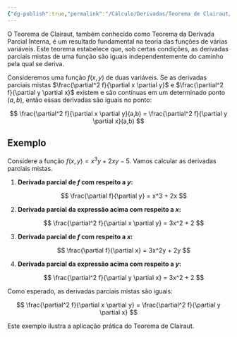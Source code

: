 ```yaml
---
{"dg-publish":true,"permalink":"/Cálculo/Derivadas/Teorema de Clairaut/","dgPassFrontmatter":true,"created":"2025-04-28T09:24:36.013-03:00"}
---
```


O Teorema de Clairaut, também conhecido como Teorema da Derivada Parcial Interna, é um resultado fundamental na teoria das funções de várias variáveis. Este teorema estabelece que, sob certas condições, as derivadas parciais mistas de uma função são iguais independentemente do caminho pela qual se deriva.

Consideremos uma função $f(x,y)$ de duas variáveis. Se as derivadas parciais mistas $\frac{\partial^2 f}{\partial x \partial y}$ e $\frac{\partial^2 f}{\partial y \partial x}$ existem e são contínuas em um determinado ponto $(a,b)$, então essas derivadas são iguais no ponto:

$$
\frac{\partial^2 f}{\partial x \partial y}(a,b) = \frac{\partial^2 f}{\partial y \partial x}(a,b)
$$

## Exemplo

Considere a função $f(x,y) = x^3y + 2xy - 5$. Vamos calcular as derivadas parciais mistas.

1. **Derivada parcial de $f$ com respeito a $y$:**

   $$ 
   \frac{\partial f}{\partial y} = x^3 + 2x
   $$

2. **Derivada parcial da expressão acima com respeito a $x$:**

   $$
   \frac{\partial^2 f}{\partial x \partial y} = 3x^2 + 2
   $$

3. **Derivada parcial de $f$ com respeito a $x$:**

   $$
   \frac{\partial f}{\partial x} = 3x^2y + 2y
   $$

4. **Derivada parcial da expressão acima com respeito a $y$:**

   $$
   \frac{\partial^2 f}{\partial y \partial x} = 3x^2 + 2
   $$

Como esperado, as derivadas parciais mistas são iguais:

$$
\frac{\partial^2 f}{\partial x \partial y} = \frac{\partial^2 f}{\partial y \partial x}
$$

Este exemplo ilustra a aplicação prática do Teorema de Clairaut.
